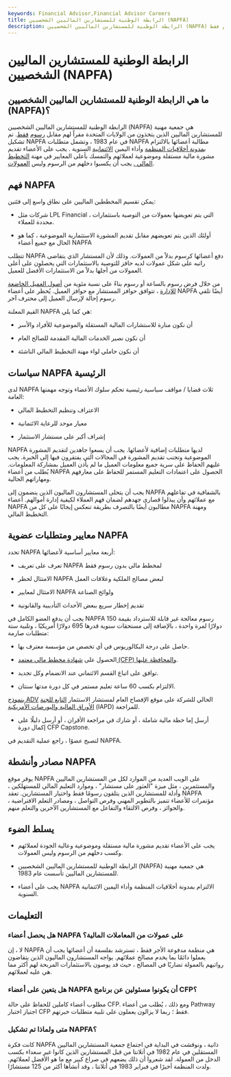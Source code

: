 ```yaml
---
keywords: Financial Advisor,Financial Advisor Careers
title: الرابطة الوطنية للمستشارين الماليين الشخصيين (NAPFA)
description: الرابطة الوطنية للمستشارين الماليين الشخصيين (NAPFA) هي جمعية مهنية للمستشارين الماليين المقيمين في الولايات المتحدة مقابل رسوم فقط.
---
```


# الرابطة الوطنية للمستشارين الماليين الشخصيين (NAPFA)
## ما هي الرابطة الوطنية للمستشارين الماليين الشخصيين (NAPFA)؟

الرابطة الوطنية للمستشارين الماليين الشخصيين (NAPFA) هي جمعية مهنية للمستشارين الماليين الذين يتخذون من الولايات المتحدة مقراً لهم مقابل [رسوم](/financial-advisor) [فقط](/financial-advisor). تم تشكيل NAPFA في عام 1983 ، وتشمل متطلبات NAPFA مطالبة أعضائها بالالتزام [بمدونة أخلاقيات المنظمة](/code-of-ethics) وأداء اليمين [الائتمانية](/fiduciary) السنوية . يجب على الأعضاء تقديم مشورة مالية مستقلة وموضوعية لعملائهم والتمسك بأعلى المعايير في مهنة [التخطيط المالي .](/financial_plan) يجب أن يكسبوا دخلهم من الرسوم وليس [العمولات](/commission).

## فهم NAPFA

يمكن تقسيم المخططين الماليين على نطاق واسع إلى فئتين:

- شركات مثل LPL Financial ، التي يتم تعويضها بعمولات من التوصية باستثمارات محددة للعملاء.

- أولئك الذين يتم تعويضهم مقابل تقديم المشورة الاستثمارية الموضوعية ، كما هو الحال مع جميع أعضاء NAPFA

تتطلب NAPFA دفع أعضائها كرسوم بدلاً من العمولات. وذلك لأن المستشار الذي يتقاضى راتبه على شكل عمولات لديه حافز للتوصية بالاستثمارات التي يحصلون على أعلى العمولات من أجلها بدلاً من الاستثمارات الأفضل للعميل.

من خلال فرض رسوم بالساعة أو رسوم بناءً على نسبة مئوية من [أصول العميل الخاضعة للإدارة](/aum) ، تتوافق حوافز المستشار مع حوافز العميل. يُحظر على أعضاء NAPFA أيضًا تلقي رسوم إحالة لإرسال العميل إلى محترف آخر.

القيم المعلنة NAPFA هي كما يلي:

- أن نكون منارة للاستشارات المالية المستقلة والموضوعية للأفراد والأسر

- أن نكون نصير الخدمات المالية المقدمة للصالح العام

- أن نكون حاملي لواء مهنة التخطيط المالي الناشئة

## سياسات NAPFA الرئيسية

لدى NAPFA ثلاث قضايا / مواقف سياسية رئيسية تحكم سلوك الأعضاء وتوجه مهمتها العامة:

- الاعتراف وتنظيم التخطيط المالي

- معيار موحد للرعاية الائتمانية

- إشراف أكبر على مستشار الاستثمار

NAPFA لديها متطلبات إضافية لأعضائها. يجب أن يسعوا جاهدين لتقديم المشورة الموضوعية وتجنب تقديم المشورة في المجالات التي يفتقرون فيها إلى الخبرة. يجب عليهم الحفاظ على سرية جميع معلومات العميل ما لم يأذن العميل بمشاركة المعلومات. يُطلب من أعضاء NAPFA الحصول على اعتمادات التعليم المستمر للحفاظ على معارفهم ومهاراتهم الحالية.

يجب أن يتحلى المستشارون الماليون الذين ينضمون إلى NAPFA بالشفافية في تفاعلهم مع عملائهم وأن يبذلوا قصارى جهدهم لضمان فهم العملاء لكيفية إدارة أموالهم. أعضاء NAPFA مطالبون أيضًا بالتصرف بطريقة تنعكس إيجابًا على كل من NAPFA ومهنة التخطيط المالي.

## معايير ومتطلبات عضوية NAPFA

تحدد NAPFA أربعة معايير أساسية لأعضائها:

- تعرف على تعريف NAPFA لمخطط مالي بدون رسوم فقط

- الامتثال لحظر NAPFA لبعض مصالح الملكية وعلاقات العمل

- الامتثال لمعايير NAPFA ولوائح الصناعة

- تقديم إخطار سريع ببعض الأحداث التأديبية والقانونية

يجب أن يدفع العضو الكامل في NAPFA رسوم معالجة غير قابلة للاسترداد بقيمة 150 دولارًا لمرة واحدة ، بالإضافة إلى مستحقات سنوية قدرها 695 دولارًا أمريكيًا ، وتلبية ستة متطلبات صارمة:

- حاصل على درجة البكالوريوس في أي تخصص من مؤسسة معترف بها.

- الحصول على [شهادة مخطط مالي معتمد (CFP) والمحافظة عليها](/cfp).

- توافق على اتباع القسم الائتماني عند الانضمام وكل تجديد.

- الالتزام بكسب 60 ساعة تعليم مستمر في كل دورة مدتها سنتان.

[بنموذج ADV](/form_adv) الحالي للشركة على موقع الإفصاح العام لمستشار الاستثمار [التابع للجنة الأوراق المالية والبورصات الأمريكية](/sec) (IAPD) للمراجعة.

- أرسل إما خطة مالية شاملة ، أو شارك في مراجعة الأقران ، أو أرسل دليلًا على إكمال دورة CFP Capstone.

لتصبح عضوًا ، راجع عملية التقديم في NAPFA.

## مصادر وأنشطة NAPFA

يوفر موقع NAPFA على الويب العديد من الموارد لكل من المستشارين الماليين والمستثمرين ، مثل ميزة "العثور على مستشار" ، وموارد التعليم المالي للمستهلكين ، وأدلة للمستشارين الذين يتلقون رسومًا فقط واختيار المستشارين. تعقد NAPFA مؤتمرات للأعضاء تتميز بالتطوير المهني وفرص التواصل ، ومصادر التعلم الافتراضية ، والجوائز ، وفرص الالتقاء والتفاعل مع المستشارين الآخرين والتعلم منهم.

## يسلط الضوء

- يجب على الأعضاء تقديم مشورة مالية مستقلة وموضوعية وعالية الجودة لعملائهم وكسب دخلهم من الرسوم وليس العمولات.

- الرابطة الوطنية للمستشارين الماليين الشخصيين (NAPFA) هي جمعية مهنية للمستشارين الماليين تأسست عام 1983.

- يجب على أعضاء NAPFA الالتزام بمدونة أخلاقيات المنظمة وأداء اليمين الائتمانية السنوية.

## التعليمات

### هل يحصل أعضاء NAPFA على عمولات من المعاملات المالية؟

لا ، إن NAPFA هي منظمة مدفوعة الأجر فقط ، تسترشد بفلسفة أن أعضائها يجب أن يعملوا دائمًا بما يخدم مصالح عملائهم. يواجه المستشارون الماليون الذين يتقاضون رواتبهم بالعمولة تضاربًا في المصالح ، حيث قد يوصون بالاستثمارات المربحة لهم أكثر مما هي عليه لعملائهم.

### هل يتعين على أعضاء NAPFA أن يكونوا مسئولين عن برنامج CFP؟

مطلوب أعضاء كاملين للحفاظ على حالة CFP. ومع ذلك ، يُطلب من أعضاء Pathway اجتياز اختبار CFP فقط ؛ ربما لا يزالون يعملون على تلبية متطلبات خبرتهم.

### متى ولماذا تم تشكيل NAPFA؟

كانت فكرة NAPFA ذاتية ، ونوقشت في البداية في اجتماع جمعية المستشارين الماليين المستقلين في عام 1982 في أتلانتا من قبل المستشارين الذين كانوا غير سعداء بكسب الدخل من العمولة. لقد شعروا أن ذلك يضعهم في صراع كبير مع ما هو الأفضل لعملائهم. ولدت المنظمة أخيرًا في فبراير 1983 في أتلانتا ، وقد أنشأها أكثر من 125 مستشارًا.

